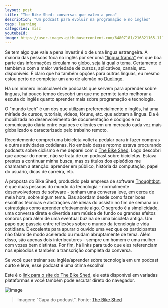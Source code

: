 ```yaml
---
layout: post
title: "The Bike Shed: conversas que valem a pena"
description: "Um podcast para evoluir na programação e no inglês"
tags: learning
categories: misc
youtubeId:
image: https://user-images.githubusercontent.com/64807181/216821165-111f00e6-b310-4597-8e7b-d651cb19e612.png
---
```


Se tem algo que vale a pena investir é o  de uma língua estrangeira. A maioria das pessoas foca no inglês por ser uma ["língua franca"](https://pt.wikipedia.org/wiki/Ingl%C3%AAs_como_l%C3%ADngua_franca) em que boa parte das informações circulam no globo, seja lá qual o tema. Certamente é também a com a maior variedade de cursos, aplicativos, canais, etc. disponíveis. É claro que há também opções para outras línguas, eu mesmo estou perto de completar um ano de alemão no [Duolingo](https://www.duolingo.com/profile/0jonjo).

Há um número incalculável de podcasts que servem para aprender sobre línguas, há pouco tempo descobri um que me permite tanto melhorar a escuta do inglês quanto aprender mais sobre programação e tecnologia.

O "mundo tech" é um dos que utilizam preferencialmente o inglês, há uma miríade de cursos, tutoriais, vídeos, fóruns, etc. que adotam a língua. Ela é mobilizada no desenvolvimento de documentação e códigos e na comunicação diária entre equipes e clientes em um mercado cada vez mais globalizado e caracterizado pelo trabalho remoto.

Recentemente comprei uma bicicleta voltei a pedalar para ir fazer compras e outras atividades cotidianas. No embalo desse retorno estava procurando podcasts sobre ciclismo e me deparei com o [The Bike Shed](https://www.bikeshed.fm/). Logo descobri que apesar do nome, não se trata de um podcast sobre bicicletas. Estava prestes a continuar minha busca, mas os títulos dos episódios me chamaram a atenção: aprender em público, história da computação, papel do usuário, dicas de carreira, etc.

A proposta do Bike Shed, produzido pela empresa de software [Thoughtbot](https://thoughtbot.com/), é que duas pessoas do mundo da tecnologia - normalmente desenvolvedores de software - tenham uma conversa leve, em cerca de meia hora, sobre algum tema. Elas abordam desde como fazer boas escolhas técnicas e abstrações até ideias do assistir no fim de semana ou estratégias como aprender efetivamente algo. O segredo é a simplicidade, uma conversa direta e divertida sem música de fundo ou grandes efeitos sonoros para além de uma eventual buzina de uma bicicleta antiga. Um papo que passeia entre reflexões sobre o mundo da tecnologia e vida cotidiana. É excelente para apurar o ouvido uma vez que os participantes não falam de modo acelerado ou mudam abruptamente de tema. Além disso, são apenas dois interlocutores - sempre um homem e uma mulher - com vozes bem distintas. Por fim, há links para tudo que eles referenciam nos episódios e também a transcrição completa da conversa.

Se você quer treinar seu inglês/aprender sobre tecnologia em um podcast curto e leve, esse podcast é uma ótima escolha!

Este é o [link para o site do The Bike Shed](https://www.bikeshed.fm/), ele está disponível em variadas plataformas e você também pode escutar direto do navegador.

![image](https://user-images.githubusercontent.com/64807181/216821165-111f00e6-b310-4597-8e7b-d651cb19e612.png)
>Imagem: "Capa do podcast". Fonte: [The Bike Shed](https://www.bikeshed.fm/)
